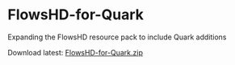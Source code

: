 # FlowsHD-for-Quark
Expanding the FlowsHD resource pack to include Quark additions

Download latest: [FlowsHD-for-Quark.zip](https://github.com/starlingfire/FlowsHD-for-Quark/raw/master/releases/FlowsHD-for-Quark.zip)
